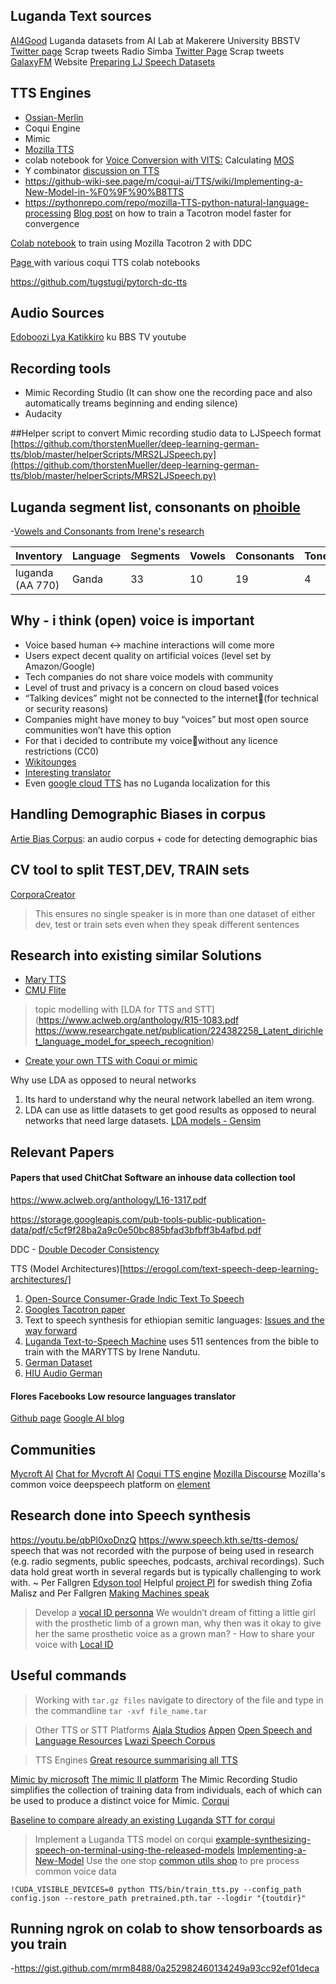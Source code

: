 ## Luganda Text sources
[AI4Good](https://github.com/AI-Lab-Makerere/Data4Good) Luganda datasets from AI Lab at Makerere University
BBSTV [Twitter page](https://twitter.com/bbstvug) Scrap tweets
Radio Simba [Twitter Page](https://twitter.com/simbaradio) Scrap tweets
[GalaxyFM](https://www.galaxyfm.co.ug/luganda/) Website
[Preparing LJ Speech Datasets](https://github.com/eazhary/dctts2)
## TTS Engines
- [Ossian-Merlin](http://jrmeyer.github.io/tts/2017/09/15/Ossian-Merlin-demo.html)
- Coqui Engine
- Mimic
- [Mozilla TTS ](https://stackoverflow.com/questions/66307611/how-do-i-get-started-training-a-custom-voice-model-with-mozilla-tts-on-ubuntu-20/66307612#66307612)
- colab notebook for [Voice Conversion with VITS:](https://colab.research.google.com/drive/1CO61pZizDj7en71NQG_aqqKdGaA_SaBf?usp=sharing)
Calculating [MOS](https://www.microsoft.com/en-us/research/wp-content/uploads/2011/05/0002416.pdf)
- Y combinator [discussion on TTS](https://news.ycombinator.com/item?id=26790951) 
- https://github-wiki-see.page/m/coqui-ai/TTS/wiki/Implementing-a-New-Model-in-%F0%9F%90%B8TTS
- https://pythonrepo.com/repo/mozilla-TTS-python-natural-language-processing
[Blog post](https://erogol.com/gradual-training-with-tacotron-for-faster-convergence/) on how to train a Tacotron model faster for convergence

[Colab notebook](https://colab.research.google.com/drive/1OKnoOA69mnzr9kDY6lrnoitGo6Xk6ADl?usp=sharing) to train using Mozilla Tacotron 2 with DDC

[Page ](https://github-wiki-see.page/m/coqui-ai/TTS/wiki/Experimental-Released-Models) with various coqui TTS colab notebooks

https://github.com/tugstugi/pytorch-dc-tts
## Audio Sources
[Edoboozi Lya Katikkiro](https://youtu.be/pOiupNeTibQ) ku BBS TV youtube

## Recording tools
- Mimic Recording Studio (It can show one the recording pace and also automatically treams beginning and ending silence)
- Audacity


##Helper script to convert Mimic recording studio data to LJSpeech format
[https://github.com/thorstenMueller/deep-learning-german-tts/blob/master/helperScripts/MRS2LJSpeech.py](https://github.com/thorstenMueller/deep-learning-german-tts/blob/master/helperScripts/MRS2LJSpeech.py)


## Luganda segment list, consonants on [phoible](https://phoible.org/inventories/view/770#tipa)
-[Vowels and Consonants from Irene's research](https://github.com/Nandutu/luganda_dataset)

| Inventory	| Language | Segments |Vowels | Consonants| Tones |
|-----------|----------|----------|-------|-----------|-------|
| luganda (AA 770)|	Ganda	|33	|10	|19	|4 |

##  Why - i think (open) voice is important
- Voice based human <-> machine interactions will come more
- Users expect decent quality on artificial voices (level set by Amazon/Google)
- Tech companies do not share voice models with community
- Level of trust and privacy is a concern on cloud based voices
- “Talking devices” might not be connected to the internet(for technical or security reasons)
- Companies might have money to buy “voices” but most open source communities won’t have this option
- For that i decided to contribute my voicewithout any licence restrictions (CC0)
- [Wikitounges](https://www.youtube.com/watch?v=AYgWSuv00pc)
- [Interesting translator](https://www.microsoft.com/en-us/translator/education/microsoft-teams-multilingual-meeting/)
- Even [google  cloud TTS](https://cloud.google.com/text-to-speech/docs/voices) has no Luganda localization for this
## Handling Demographic Biases in corpus
[Artie Bias Corpus](https://github.com/artie-inc/artie-bias-corpus): an audio corpus + code for detecting demographic bias 

## CV tool to split TEST,DEV, TRAIN sets
[CorporaCreator](https://github.com/mozilla/CorporaCreator)
> This ensures no single speaker is in more than one dataset of either dev, test or train sets even when they speak different sentences

## Research into existing similar Solutions
- [Mary TTS](http://mary.dfki.de/)
- [CMU Flite](http://www.festvox.org/flite/)
> topic modelling with [LDA for TTS and STT](https://www.aclweb.org/anthology/R15-1083.pdf
https://www.researchgate.net/publication/224382258_Latent_dirichlet_language_model_for_speech_recognition)
- [Create your own TTS with Coqui or mimic](https://www.youtube.com/watch?v=4YT8WZT_x48)

Why use LDA as opposed to neural networks
1. Its hard to understand why the neural network labelled an item wrong.
2. LDA can use as little datasets to get good results as opposed to neural networks that need large datasets.
[LDA models - Gensim](https://radimrehurek.com/gensim_3.8.3/models/ldamodel.html)

## Relevant Papers
#### Papers that used ChitChat Software an inhouse data collection tool
https://www.aclweb.org/anthology/L16-1317.pdf

https://storage.googleapis.com/pub-tools-public-publication-data/pdf/c5cf9f28ba2a9c0e50bc885bfad3bfbff3b4afbd.pdf

DDC - [Double Decoder Consistency](https://erogol.com/solving-attention-problems-of-tts-models-with-double-decoder-consistency/)

TTS (Model Architectures)[https://erogol.com/text-speech-deep-learning-architectures/]


1. [Open-Source Consumer-Grade Indic Text To Speech](https://www.cs.cmu.edu/~awb/papers/aup_ssw9_2016.pdf)
2. [Googles Tacotron paper](https://arxiv.org/pdf/1703.10135.pdf)
3. Text to speech synthesis for ethiopian semitic languages: [Issues and the way forward](https://ieeexplore.ieee.org/document/7331949/authors#authors) 
4. [Luganda Text-to-Speech Machine](https://arxiv.org/ftp/arxiv/papers/2005/2005.05447.pdf) uses 511 sentences from the bible to train with the MARYTTS by Irene Nandutu. 
5. [German Dataset](https://github.com/thorstenMueller/deep-learning-german-tts)
6. [HIU Audio German](https://github.com/iisys-hof/HUI-Audio-Corpus-German)

#### Flores Facebooks Low resource languages translator
[Github page](https://github.com/facebookresearch/flores)
[Google AI blog](https://ai.googleblog.com/search/label/TTS)


## Communities
[Mycroft AI](https://community.mycroft.ai/)
[Chat for Mycroft AI](https://chat.mycroft.ai)
[Coqui TTS engine](https://gitter.im/coqui-ai/TTS)
[Mozilla Discourse](https://discourse.mozilla.org/search?q=text%20to%20speech)
Mozilla's common voice deepspeech platform on [element](https://app.element.io/#/room/#common-voice:mozilla.org)

## Research done into Speech synthesis
https://youtu.be/qbPl0xoDnzQ
https://www.speech.kth.se/tts-demos/
speech that was not recorded with the purpose of being used in research (e.g. radio segments, public speeches, podcasts, archival recordings). Such data hold great worth in several regards but is typically challenging to work with.  ~ 
Per Fallgren 
[Edyson tool](https://github.com/perfall/Edyson)
Helpful [project PI](https://glottolog.org/resource/languoid/id/gand1255) for swedish thing Zofia Malisz and Per Fallgren
[Making Machines speak](https://www.youtube.com/watch?v=m-Uwb-Bg144&t=2303s)

> Develop a [vocal ID personna](https://vocalid.ai/about-us/)
We wouldn’t dream of fitting a little girl with the prosthetic limb of a grown man, why then was it okay to give her the same prosthetic voice as a grown man? - 
How to share your voice with [Local ID](https://vocalid.ai/voicebank/)


## Useful commands
> Working with `tar.gz files`
navigate to directory of the file and type in the commandline
`tar -xvf file_name.tar` 

> Other TTS or STT Platforms
[Ajala Studios](https://thespindle.org/project/speech-technologies-for-addressing-digital-access-in-africa/)
[Appen](https://appen.com/datasets/english-to-swahili-audio-recording-and-transcription/)
[Open Speech and Language Resources](https://openslr.org/)
[Lwazi Speech Corpus](https://sites.google.com/site/lwazispeechcorpus/)



> TTS Engines
[Great resource summarising all TTS](https://mycroft-ai.gitbook.io/docs/using-mycroft-ai/customizations/tts-engine#amazon-polly
)

[Mimic by microsoft](https://mycroft-ai.gitbook.io/docs/mycroft-technologies/mimic-overview)
[The mimic II platform](https://mycroft.ai/blog/mimic-2-is-live/)
The Mimic Recording Studio simplifies the collection of training data from individuals, each of which can be used to produce a distinct voice for Mimic.
[Corqui](https://coqui.ai/code)

[Baseline to compare already an existing Luganda STT for corqui](https://coqui.ai/luganda/itml/v0.1.0#model-details)

> Implement a Luganda TTS model on corqui
[example-synthesizing-speech-on-terminal-using-the-released-models](https://github.com/coqui-ai/TTS#example-synthesizing-speech-on-terminal-using-the-released-models)
[Implementing-a-New-Model](https://github.com/coqui-ai/TTS/wiki/Implementing-a-New-Model-in-%F0%9F%90%B8TTS)
Use the one stop [common utils shop](https://github.com/ftyers/commonvoice-utils) to pre process common voice data

`!CUDA_VISIBLE_DEVICES=0 python TTS/bin/train_tts.py --config_path config.json --restore_path pretrained.pth.tar --logdir "{toutdir}"`

## Running ngrok on colab to show tensorboards as you train
-https://gist.github.com/mrm8488/0a252982460134249a93cc92ef01deca 


 
